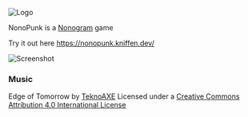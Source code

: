 ![Logo](assets/logo.png "NonoPunk")

NonoPunk is a [Nonogram](https://en.wikipedia.org/wiki/Nonogram) game

Try it out here https://nonopunk.kniffen.dev/

![Screenshot](screenshot.png "Screenshot")


### Music

Edge of Tomorrow by [TeknoAXE](http://teknoaxe.com/Link_Code_3.php?q=1242)
Licensed under a [Creative Commons Attribution 4.0 International License ](https://creativecommons.org/licenses/by/4.0/)
